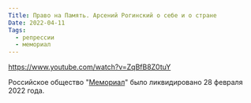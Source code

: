 ```yaml
---
Title: Право на Память. Арсений Рогинский о себе и о стране
Date: 2022-04-11
Tags:
  - репрессии
  - мемориал
---
```


https://www.youtube.com/watch?v=ZqBfB8Z0tuY

Российское общество "[Мемориал][memo]" было ликвидировано 28 февраля 2022 года.

[memo]: https://ru.wikipedia.org/wiki/%D0%9C%D0%B5%D0%BC%D0%BE%D1%80%D0%B8%D0%B0%D0%BB_(%D0%BE%D1%80%D0%B3%D0%B0%D0%BD%D0%B8%D0%B7%D0%B0%D1%86%D0%B8%D1%8F)